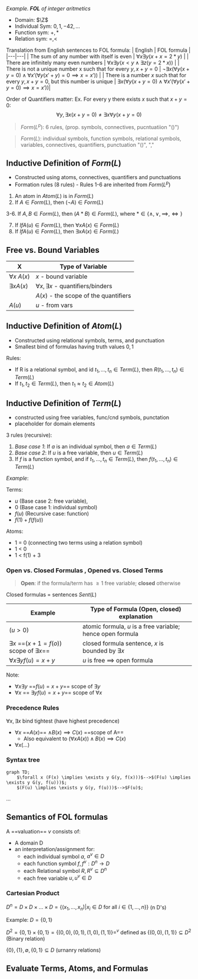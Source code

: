 *Example. **FOL** of integer aritmetics*
- Domain: $\Z$
- Individual Sym: $0, 1, -42, ...$
- Function sym: $+, *$
- Relation sym: $=, <$

Translation from English sentences to FOL formula: 
| English | FOL formula |
|---|---|
| The sum of any number with itself is even | $\forall x \exists y (x+x=2*y)$ |
| There are infinitely many even numbers | $\forall x \exists y (x<y \wedge \exists z(y=2*x))$ |
| There is not a unique number x such that for every $y, x+y=0$ | $\neg \exists x (\forall y(x+y=0) \wedge \forall x'(\forall y(x'+y)=0 \implies x=x'))$ |
| There is a number $x$ such that for every $y, x+y=0$, but this number is unique | $\exists x(\forall y(x+y=0) \wedge \forall x'(\forall y(x'+y=0) \implies x=x'))$|

Order of Quantifiers matter: Ex. For every y there exists $x$ such that $x+y=0$: 
$$\forall y, \exists x (x+y=0) \neq \exists x \forall y (x+y=0)$$

> $Form(L^p)$: 6 rules, (prop. symbols, connectives, pucntuatiion "()")

> $Form(L)$: individual symbols, function symbols, relational symbols, variables, connectives, quantifiers, punctuation "()", ","

## Inductive Definition of $Form(L)$
- Constructed using atoms, connectives, quantifiers and punctuations 
- Formation rules (8 rules) - Rules 1-6 are inherited from $Form(L^p)$
1. An atom in $Atom(L)$ is in $Form(L)$
2. If $A \in Form(L)$, then $(\neg A) \in Form(L)$

3-6. If $A,B \in Form(L)$, then $(A*B) \in Form(L)$, where $*\in\{\wedge ,\vee , \implies ,\iff \}$

7. If $If A(u)\in Form(L)$, then $\forall xA(x) \in Form(L)$
8. If $If A(u)\in Form(L)$, then $\exists xA(x) \in Form(L)$

## Free vs. Bound Variables
| X | Type of Variable |
|---|---|
| $\forall x$ $A(x)$ | $x$ - bound variable |
| $\exists xA(x)$ | $\forall x, \exists x$  - quantifiers/binders |
| | $A(x)$ - the scope of the quantifiers |
| $A(u)$ | $u$ - from vars |

## Inductive Definition of $Atom(L)$
- Constructed using relational symbols, terms, and punctuation
- Smallest bind of formulas having truth values $0, 1$

Rules: 
- If R is a relational symbol, and id $t_1,...,t_n\in Term(L)$, then $R( t_1,...,t_n ) \in Term(L)$
- If $t_1,t_2 \in Term(L)$, then $t_1 \approx t_2 \in Atom(L)$

## Inductive Definition of $Term(L)$
- constructed using free variables, func/cnd symbols, punctation 
- placeholder for domain elements 

3 rules (recursive): 
1. *Base case 1*: If $a$ is an individual symbol, then $a \in Term(L)$
2. *Base case 2*: If $u$ is a free variable, then $u \in Term(L)$
3. If $f$ is a function symbol, and if $t_1,...,t_n \in Term(L)$, then $f( t_1,...,t_n ) \in Term(L)$

*Example*: 

Terms: 
- $u$ (Base case 2: free variable), 
- $0$ (Base case 1: individual symbol)
- $f(u)$ (Recursive case: function)
- $f(1)+f(f(u))$

Atoms: 
- 1 = 0 (connecting two terms using a relation symbol)
- 1 < 0
- 1 < f(1) + 3

### Open vs. Closed Formulas , Opened vs. Closed Terms
> **Open**: if the formula/term has $\geq 1$ free variable; **closed** otherwise

Closed formulas = sentences $Sent(L)$

| Example | Type of Formula (Open, closed) explanation |
|---|---|
| $(u> 0)$ | atomic formula, $u$ is a free variable; hence open formula |
| $\exists x$ ==$(x + 1 = f(o))$ scope of $\exists x$== | closed formula sentence, $x$ is bounded by $\exists x$ |
| $\forall x \exists y f(u)=x+y$ | $u$ is free $\implies$ open formula |

Note: 
- $\forall x \exists y$ ==$f(u)=x+y$== scope of $\exists y$
- $\forall x$ == $\exists y f(u)=x+y$== scope of $\forall x$

### Precedence Rules
$\forall x, \exists x$ bind tightest (have highest precedence)
- $\forall x$ ==$A(x)$== $\wedge B(x) \implies C(x)$ ==scope of A==
  - Also equivalent to $(\forall x A(x)) \wedge B(x) \implies C(x)$
- $\forall x(...)$

### Syntax tree 

```mermaid
graph TD;
    $\forall x (F(x) \implies \exists y G(y, f(x)))$-->$(F(u) \implies \exists y G(y, f(u)))$;
    $(F(u) \implies \exists y G(y, f(u)))$-->$F(u)$;
```
...

## Semantics of FOL formulas
A ==valuation== $v$ consists of: 
- A domain D
- an interpretation/assignment for: 
  - each individual symbol $a$, $a^v \in D$
  - each function symbol $f, f^v: D^n \to D$
  - each Relational symbol $R, R^v \subseteq D^n$
  - each free variable $u, u^v \in D$

### Cartesian Product 
$D^n = D \times D \times ... \times D = \{ (x_1,...,x_n) | x_i \in D \text{ for all } i \in\{ 1, ..., n\}\}$ (n D's)

Example: $D=\{0,1\}$ 

$D^2=\{0,1\} \times \{0,1\} = \{(0,0), (0,1), (1,0), (1,1)\} =^v$ defined as $\{ (0,0), (1,1)\} \subseteq D^2$ (Binary relation)

$\{0\}, \{1\}, \emptyset , \{0,1\} \subseteq D$ (urnanry relations)

## Evaluate Terms, Atoms, and Formulas

